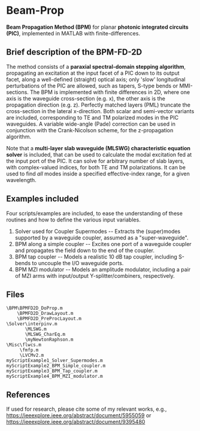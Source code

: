 # Beam-Prop
**Beam Propagation Method (BPM)** for planar **photonic integrated circuits (PIC)**, implemented in MATLAB with finite-differences.

## Brief description of the BPM-FD-2D

The method consists of a **paraxial spectral-domain stepping algorithm**, propagating an excitation at the input facet of a PIC down to its output facet, along a well-defined (straight) optical axis; only 'slow' longitudinal perturbations of the PIC are allowed, such as tapers, S-type bends or MMI-sections. The BPM is implemented with finite differences in 2D, where one axis is the waveguide cross-section (e.g. x), the other axis is the propagation direction (e.g. z). Perfectly matched layers (PML) truncate the cross-section in the lateral x-direction. Both scalar and semi-vector variants are included, corresponding to TE and TM polarized modes in the PIC waveguides. A variable wide-angle (Pade) correction can be used in conjunction with the Crank-Nicolson scheme, for the z-propagation algorithm.

Note that a **multi-layer slab waveguide (MLSWG) characteristic equation solver** is included, that can be used to calculate the modal excitation fed at the input port of the PIC. It can solve for arbitrary number of slab layers, with complex-valued indices, for both TE and TM polarizations. It can be used to find *all* modes inside a specified effective-index range, for a given wavelength.

## Examples included

Four scripts/examples are included, to ease the understanding of these routines and how to define the various input variables.
1. Solver used for Coupler Supermodes -- Extracts the (super)modes supported by a waveguide coupler, assumed as a "super-waveguide".
2. BPM along a simple coupler -- Excites one port of a waveguide coupler and propagates the field down to the end of the coupler.
3. BPM tap coupler -- Models a realistic 10 dB tap coupler, including S-bends to uncouple the I/O waveguide ports.
4. BPM MZI modulator -- Models an amplitude modulator, including a pair of MZI arms with input/output Y-splitter/combiners, respectively.

## Files

```
\BPM\BPMFD2D_DoProp.m
    \BPMFD2D_DrawLayout.m
    \BPMFD2D_PreProcLayout.m
\Solver\interpinv.m
       \MLSWG.m
       \MLSWG_CharEq.m
       \myNewtonRaphson.m
\Misc\flwcs.m
     \fmfp.m
     \LVCMv2.m
myScriptExample1_Solver_Supermodes.m
myScriptExample2_BPM_Simple_coupler.m
myScriptExample3_BPM_Tap_coupler.m
myScriptExample4_BPM_MZI_modulator.m
```

## References

If used for research, please cite some of my relevant works, e.g., https://ieeexplore.ieee.org/abstract/document/5955059 or https://ieeexplore.ieee.org/abstract/document/9395480
		
